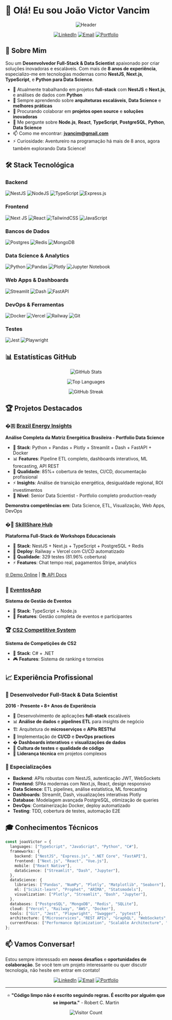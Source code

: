 # 👋 Olá! Eu sou João Victor Vancim

<div align="center">

![Header](https://readme-typing-svg.herokuapp.com?font=Fira+Code&pause=1000&color=2196F3&center=true&vCenter=true&width=500&lines=Full-Stack+Developer;Data+Scientist;NestJS+%7C+Next.js+Expert;Python+%7C+ETL+%7C+Dashboards;8%2B+Anos+de+Experiência;Apaixonado+por+Tecnologia)

[![LinkedIn](https://img.shields.io/badge/LinkedIn-0077B5?style=for-the-badge&logo=linkedin&logoColor=white)](https://linkedin.com/in/jvancim)
[![Email](https://img.shields.io/badge/Email-D14836?style=for-the-badge&logo=gmail&logoColor=white)](mailto:jvancim@gmail.com)
[![Portfolio](https://img.shields.io/badge/Portfolio-FF5722?style=for-the-badge&logo=todoist&logoColor=white)](https://joaovancim.dev)

</div>

## 🚀 Sobre Mim

Sou um **Desenvolvedor Full-Stack & Data Scientist** apaixonado por criar soluções inovadoras e escaláveis. Com mais de **8 anos de experiência**, especializo-me em tecnologias modernas como **NestJS**, **Next.js**, **TypeScript**, e **Python para Data Science**.

- 🔭 Atualmente trabalhando em projetos **full-stack** com **NestJS** e **Next.js**, e análises de dados com **Python**
- 🌱 Sempre aprendendo sobre **arquiteturas escaláveis**, **Data Science** e **melhores práticas**
- 👯 Procurando colaborar em **projetos open source** e **soluções inovadoras**
- 💬 Me pergunte sobre **Node.js**, **React**, **TypeScript**, **PostgreSQL**, **Python**, **Data Science**
- 📫 Como me encontrar: **jvancim@gmail.com**
- ⚡ Curiosidade: Aventureiro na programação há mais de 8 anos, agora também explorando Data Science!

## 🛠️ Stack Tecnológica

### Backend

![NestJS](https://img.shields.io/badge/nestjs-%23E0234E.svg?style=for-the-badge&logo=nestjs&logoColor=white)
![NodeJS](https://img.shields.io/badge/node.js-6DA55F?style=for-the-badge&logo=node.js&logoColor=white)
![TypeScript](https://img.shields.io/badge/typescript-%23007ACC.svg?style=for-the-badge&logo=typescript&logoColor=white)
![Express.js](https://img.shields.io/badge/express.js-%23404d59.svg?style=for-the-badge&logo=express&logoColor=%2361DAFB)

### Frontend

![Next JS](https://img.shields.io/badge/Next-black?style=for-the-badge&logo=next.js&logoColor=white)
![React](https://img.shields.io/badge/react-%2320232a.svg?style=for-the-badge&logo=react&logoColor=%2361DAFB)
![TailwindCSS](https://img.shields.io/badge/tailwindcss-%2338B2AC.svg?style=for-the-badge&logo=tailwind-css&logoColor=white)
![JavaScript](https://img.shields.io/badge/javascript-%23323330.svg?style=for-the-badge&logo=javascript&logoColor=%23F7DF1E)

### Bancos de Dados

![Postgres](https://img.shields.io/badge/postgres-%23316192.svg?style=for-the-badge&logo=postgresql&logoColor=white)
![Redis](https://img.shields.io/badge/redis-%23DD0031.svg?style=for-the-badge&logo=redis&logoColor=white)
![MongoDB](https://img.shields.io/badge/MongoDB-%234ea94b.svg?style=for-the-badge&logo=mongodb&logoColor=white)

### Data Science & Analytics

![Python](https://img.shields.io/badge/python-3670A0?style=for-the-badge&logo=python&logoColor=ffdd54)
![Pandas](https://img.shields.io/badge/pandas-%23150458.svg?style=for-the-badge&logo=pandas&logoColor=white)
![Plotly](https://img.shields.io/badge/Plotly-%233F4F75.svg?style=for-the-badge&logo=plotly&logoColor=white)
![Jupyter Notebook](https://img.shields.io/badge/jupyter-%23FA0F00.svg?style=for-the-badge&logo=jupyter&logoColor=white)

### Web Apps & Dashboards

![Streamlit](https://img.shields.io/badge/Streamlit-%23FE4B4B.svg?style=for-the-badge&logo=streamlit&logoColor=white)
![Dash](https://img.shields.io/badge/dash-008DE4?style=for-the-badge&logo=dash&logoColor=white)
![FastAPI](https://img.shields.io/badge/FastAPI-005571?style=for-the-badge&logo=fastapi)

### DevOps & Ferramentas

![Docker](https://img.shields.io/badge/docker-%230db7ed.svg?style=for-the-badge&logo=docker&logoColor=white)
![Vercel](https://img.shields.io/badge/vercel-%23000000.svg?style=for-the-badge&logo=vercel&logoColor=white)
![Railway](https://img.shields.io/badge/Railway-131415?style=for-the-badge&logo=railway&logoColor=white)
![Git](https://img.shields.io/badge/git-%23F05033.svg?style=for-the-badge&logo=git&logoColor=white)

### Testes

![Jest](https://img.shields.io/badge/-jest-%23C21325?style=for-the-badge&logo=jest&logoColor=white)
![Playwright](https://img.shields.io/badge/Playwright-45ba4b?style=for-the-badge&logo=Playwright&logoColor=white)

## 📊 Estatísticas GitHub

<div align="center">

![GitHub Stats](https://github-readme-stats.vercel.app/api?username=VANCIMJOAO&show_icons=true&theme=tokyonight&hide_border=true&count_private=true)

![Top Languages](https://github-readme-stats.vercel.app/api/top-langs/?username=VANCIMJOAO&layout=compact&theme=tokyonight&hide_border=true)

![GitHub Streak](https://github-readme-streak-stats.herokuapp.com/?user=VANCIMJOAO&theme=tokyonight&hide_border=true)

</div>

## 🏆 Projetos Destacados

### �🇷 [Brazil Energy Insights](https://github.com/VANCIMJOAO/brazil-energy-insights)

**Análise Completa da Matriz Energética Brasileira - Portfolio Data Science**

- 🔧 **Stack**: Python + Pandas + Plotly + Streamlit + Dash + FastAPI + Docker
- 📊 **Features**: Pipeline ETL completo, dashboards interativos, ML forecasting, API REST
- 🧪 **Qualidade**: 85%+ cobertura de testes, CI/CD, documentação profissional
- ⚡ **Insights**: Análise de transição energética, desigualdade regional, ROI investimentos
- 🎯 **Nível**: Senior Data Scientist - Portfolio completo production-ready

**Demonstra competências em**: Data Science, ETL, Visualização, Web Apps, DevOps

### �🌟 [SkillShare Hub](https://github.com/VANCIMJOAO/skillshare-hub)

**Plataforma Full-Stack de Workshops Educacionais**

- 🔧 **Stack**: NestJS + Next.js + TypeScript + PostgreSQL + Redis
- 🚀 **Deploy**: Railway + Vercel com CI/CD automatizado
- 🧪 **Qualidade**: 329 testes (81.96% cobertura)
- ⚡ **Features**: Chat tempo real, pagamentos Stripe, analytics

[🌐 Demo Online](https://skillshare-hub-wine.vercel.app) | [📚 API Docs](https://skillsharehub-production.up.railway.app/api/docs)

### 🎯 [EventosApp](https://github.com/VANCIMJOAO/EVENTOSAPP)

**Sistema de Gestão de Eventos**

- 🔧 **Stack**: TypeScript + Node.js
- 📱 **Features**: Gestão completa de eventos e participantes

### 🏆 [CS2 Competitive System](https://github.com/VANCIMJOAO/CS2COMPETITIVESYSTEM)

**Sistema de Competições de CS2**

- 🔧 **Stack**: C# + .NET
- 🎮 **Features**: Sistema de ranking e torneios

## 📈 Experiência Profissional

### 💼 **Desenvolvedor Full-Stack & Data Scientist**

**2016 - Presente • 8+ Anos de Experiência**

- 🚀 Desenvolvimento de aplicações **full-stack** escaláveis
- 📊 **Análise de dados** e **pipelines ETL** para insights de negócio  
- 🏗️ Arquitetura de **microserviços** e **APIs RESTful**
- 🔄 Implementação de **CI/CD** e **DevOps practices**
- � **Dashboards interativos** e **visualizações de dados**
- 🧪 **Cultura de testes** e **qualidade de código**
- 🎯 **Liderança técnica** em projetos complexos

### 🎯 Especializações

- **Backend**: APIs robustas com NestJS, autenticação JWT, WebSockets
- **Frontend**: SPAs modernas com Next.js, React, design responsivo
- **Data Science**: ETL pipelines, análise estatística, ML forecasting
- **Dashboards**: Streamlit, Dash, visualizações interativas Plotly
- **Database**: Modelagem avançada PostgreSQL, otimização de queries
- **DevOps**: Containerização Docker, deploy automatizado
- **Testing**: TDD, cobertura de testes, automação E2E

## 🎓 Conhecimentos Técnicos

```typescript
const joaoVictor = {
  languages: ["TypeScript", "JavaScript", "Python", "C#"],
  frameworks: {
    backend: ["NestJS", "Express.js", ".NET Core", "FastAPI"],
    frontend: ["Next.js", "React", "Vue.js"],
    mobile: ["React Native"],
    dataScience: ["Streamlit", "Dash", "Jupyter"],
  },
  dataScience: {
    libraries: ["Pandas", "NumPy", "Plotly", "Matplotlib", "Seaborn"],
    ml: ["Scikit-learn", "Prophet", "ARIMA", "Statsmodels"],
    visualization: ["Plotly", "Streamlit", "Dash", "Jupyter"],
  },
  databases: ["PostgreSQL", "MongoDB", "Redis", "SQLite"],
  cloud: ["Vercel", "Railway", "AWS", "Docker"],
  tools: ["Git", "Jest", "Playwright", "Swagger", "pytest"],
  architecture: ["Microservices", "REST APIs", "GraphQL", "WebSockets", "ETL Pipelines"],
  currentFocus: ["Performance Optimization", "Scalable Architecture", "Data Science & ML"],
};
```

## 📫 Vamos Conversar!

Estou sempre interessado em **novos desafios** e **oportunidades de colaboração**. Se você tem um projeto interessante ou quer discutir tecnologia, não hesite em entrar em contato!

<div align="center">

[![LinkedIn](https://img.shields.io/badge/LinkedIn-Conectar-0077B5?style=for-the-badge&logo=linkedin)](https://linkedin.com/in/jvancim)
[![Email](https://img.shields.io/badge/Email-Contato-D14836?style=for-the-badge&logo=gmail)](mailto:jvancim@gmail.com)
[![Portfolio](https://img.shields.io/badge/Portfolio-Visitar-FF5722?style=for-the-badge&logo=todoist)](https://joaovictor.dev)

---

⭐ **"Código limpo não é escrito seguindo regras. É escrito por alguém que se importa."** - Robert C. Martin

![Visitor Count](https://komarev.com/ghpvc/?username=VANCIMJOAO&color=blue&style=flat-square&label=Profile+Views)

</div>
